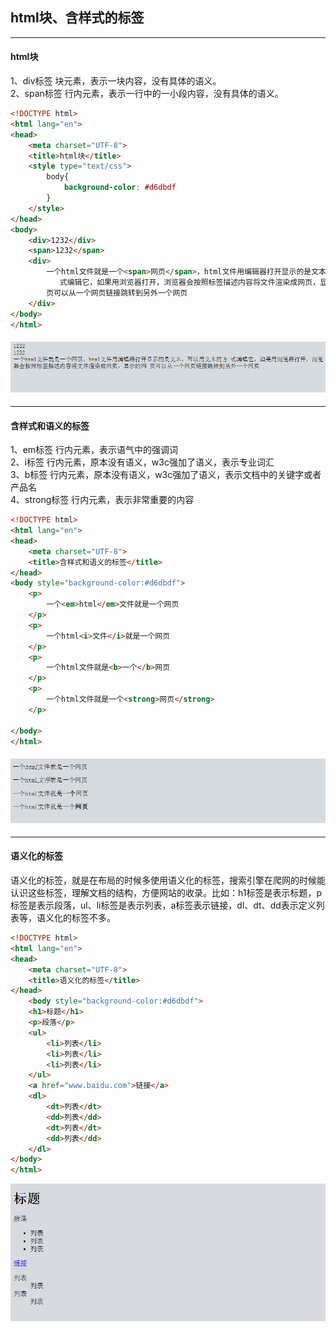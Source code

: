 ## html块、含样式的标签

---

#### html块

1、div标签 块元素，表示一块内容，没有具体的语义。  
2、span标签 行内元素，表示一行中的一小段内容，没有具体的语义。

```html
<!DOCTYPE html>
<html lang="en">
<head>
    <meta charset="UTF-8">
    <title>html块</title>
    <style type="text/css">
        body{
            background-color: #d6dbdf
        }
    </style>
</head>
<body>
    <div>1232</div>
    <span>1232</span>
    <div>
        一个html文件就是一个<span>网页</span>，html文件用编辑器打开显示的是文本，可以用文本的方
           式编辑它，如果用浏览器打开，浏览器会按照标签描述内容将文件渲染成网页，显示的网
        页可以从一个网页链接跳转到另外一个网页    
    </div>
</body>
</html>
```

#### ![](/assets/7.png)

---

#### 含样式和语义的标签

1、em标签 行内元素，表示语气中的强调词  
2、i标签 行内元素，原本没有语义，w3c强加了语义，表示专业词汇  
3、b标签 行内元素，原本没有语义，w3c强加了语义，表示文档中的关键字或者产品名  
4、strong标签 行内元素，表示非常重要的内容

```html
<!DOCTYPE html>
<html lang="en">
<head>
    <meta charset="UTF-8">
    <title>含样式和语义的标签</title>
</head>
<body style="background-color:#d6dbdf">
    <p>
        一个<em>html</em>文件就是一个网页
    </p>
    <p>
        一个html<i>文件</i>就是一个网页
    </p>
    <p>
        一个html文件就是<b>一个</b>网页
    </p>
    <p>
        一个html文件就是一个<strong>网页</strong>
    </p>

</body>
</html>
```

#### ![](/assets/8.png)

---

#### 语义化的标签

语义化的标签，就是在布局的时候多使用语义化的标签，搜索引擎在爬网的时候能认识这些标签，理解文档的结构，方便网站的收录。比如：h1标签是表示标题，p标签是表示段落，ul、li标签是表示列表，a标签表示链接，dl、dt、dd表示定义列表等，语义化的标签不多。

```html
<!DOCTYPE html>
<html lang="en">
<head>
    <meta charset="UTF-8">
    <title>语义化的标签</title>
</head>
    <body style="background-color:#d6dbdf">
    <h1>标题</h1>
    <p>段落</p>
    <ul>
        <li>列表</li>
        <li>列表</li>
        <li>列表</li>
    </ul>
    <a href="www.baidu.com">链接</a>
    <dl>
        <dt>列表</dt>
        <dd>列表</dd>
        <dt>列表</dt>
        <dd>列表</dd>
    </dl>
</body>
</html>
```

![](/assets/9.png)

